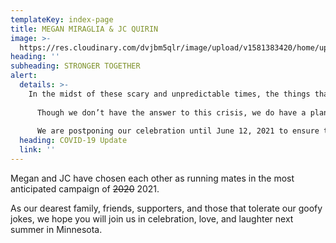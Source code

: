 ```yaml
---
templateKey: index-page
title: MEGAN MIRAGLIA & JC QUIRIN
image: >-
  https://res.cloudinary.com/dvjbm5qlr/image/upload/v1581383420/home/upload-flag_pe5y4g.jpg
heading: ''
subheading: STRONGER TOGETHER
alert:
  details: >-
    In the midst of these scary and unpredictable times, the things that are truly important become clear.
    
      Though we don’t have the answer to this crisis, we do have a plan to help protect the health of our family, friends, vendors, and anyone else we might directly or indirectly come in contact with.
    
      We are postponing our celebration until June 12, 2021 to ensure that, when we see you again, we are all healthy and well. Be safe!
  heading: COVID-19 Update
  link: ''
---
```

Megan and JC have chosen each other as running mates in the most anticipated campaign of <strike>2020</strike> 2021.

As our dearest family, friends, supporters, and those that tolerate our goofy jokes, we hope you will join us in celebration, love, and laughter next summer in Minnesota.
